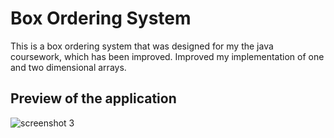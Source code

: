 # Box Ordering System
This is a box ordering system that was designed for my the java coursework, which has been improved. Improved my implementation of one and two dimensional arrays.

## Preview of the application
![screenshot 3](https://user-images.githubusercontent.com/34665814/49692490-f53be280-fb53-11e8-95bf-bfd4bdcb23e7.png)
